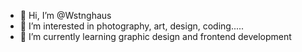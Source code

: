 - 👋 Hi, I’m @Wstnghaus
- 👀 I’m interested in photography, art, design, coding.....
- 🌱 I’m currently learning graphic design and frontend development

<!---
Wstnghaus is just because its `README.md` (this file) appears on your GitHub profile.
You can click the Preview link to take a look at your changes.
--->
